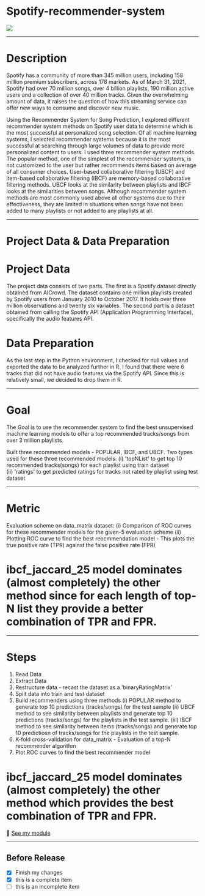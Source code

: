 # Spotify-recommender-system

![](https://images.unsplash.com/photo-1611339555312-e607c8352fd7?ixid=MnwxMjA3fDB8MHxwaG90by1wYWdlfHx8fGVufDB8fHx8&ixlib=rb-1.2.1&auto=format&fit=crop&w=667&q=80)

___
# Description
Spotify has a community of more than 345 million users, including 158 million premium subscribers, across 178 markets. As of March 31, 2021, Spotify had over 70 million songs, over 4 billion playlists, 190 million active users and a collection of over 40 million tracks. Given the overwhelming amount of data, it raises the question of how this streaming service can offer new ways to consume and discover new music. 

Using the Recommender System for Song Prediction, I explored different recommender system methods on Spotify user data to determine which is the most successful at personalized song selection. Of all machine learning systems, I selected recommender systems because it is the most successful at searching through large volumes of data to provide more personalized content to users. I used three recommender system methods. The popular method, one of the simplest of the recommender systems, is not customized to the user but rather recommends items based on average of all consumer choices. User-based collaborative filtering (UBCF) and item-based collaborative filtering (IBCF) are memory-based collaborative filtering methods. UBCF looks at the similarity between playlists and IBCF looks at the similarities between songs. Although recommender system methods are most commonly used above all other systems due to their effectiveness, they are limited in situations when songs have not been added to many playlists or not added to any playlists at all.


___
# Project Data & Data Preparation 
# Project Data 
The project data consists of two parts. The first is a Spotify dataset directly obtained from AICrowd. The dataset contains one million playlists created by Spotify users from January 2010 to October 2017. It holds over three million observations and twenty six variables. The second part is a dataset obtained from calling the Spotify API (Application Programming Interface), specifically the audio features API. 

# Data Preparation 
As the last step in the Python environment, I checked for null values and exported the data to be analyzed further in R. I found that there were 6 tracks that did not have audio features via the Spotify API. Since this is relatively small, we decided to drop them in R.

___
# Goal
The Goal is to use the recommender system to find the best unsupervised machine learning models to offer a top recommended tracks/songs from over 3 million playlists.

Built three recommended models - POPULAR, IBCF, and UBCF. 
Two types used for these three recommended models:
(i) 'topNList' to get top 10 recommended tracks(songs) for each playlist using train dataset  
(ii) 'ratings' to get predicted ratings for tracks not rated by playlist using test dataset
___
# Metric
Evaluation scheme on data_matrix dataset:
(i) Comparison of ROC curves for these recommender models for the given-5 evaluation scheme
(ii) Plotting ROC curve to find the best reocmmendation model - This plots the true positive rate (TPR) against the false positive rate (FPR)
# ibcf_jaccard_25 model dominates (almost completely) the other method since for each length of top-N list they provide a better combination of TPR and FPR.

___
# Steps
1. Read Data
2. Extract Data
3. Restructure data - recast the dataset as a 'binaryRatingMatrix'
4. Split data into train and test dataset
5. Build recommenders using three methods 
(i) POPULAR method to generate top 10 predictions (tracks/songs) for the test sample
(ii) UBCF method to see similarity between playlists and generate top 10 predictions (tracks/songs) for the playlists in the test sample.
(iii) IBCF method to see similarity between items (tracks/songs) and generate top 10 predictiosn of tracks/songs for the playlists in the test sample. 
6. K-fold cross-validation for data_matrix - Evaluation of a top-N recommender algorithm
7. Plot ROC curves to find the best recommender model
# ibcf_jaccard_25 model dominates (almost completely) the other method which provides the best combination of TPR and FPR.

:file_folder: [See my module](https://github.com/Conniekoh/Spotify-recommender-system/blob/main/Codility/finalproject_spotifyrecommendationsystem_FINAL.v3.r)
___
## Before Release
- [x] Finish my changes
- [x] this is a complete item
- [ ] this is an incomplete item
